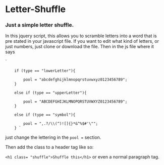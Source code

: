 

# Letter-Shuffle
  <h3 class="shuffle"> Just a simple letter shuffle.</h3>
  
  <link type="text/javascript" src="js/jquery.shuffle.js"

In this jquery script, this allows you to scramble letters into a word that is pre stated in your javascript file. If you want to edit what kind of letters, or just numbers, just clone or download the file. Then in the js file where it says 

`		

		if (type == "lowerLetter"){
			
			pool = "abcdefghijklmnopqrstuvwxyz0123456789";
		}
		
		else if (type == "upperLetter"){
			
			pool = "ABCDEFGHIJKLMNOPQRSTUVWXYZ0123456789";
		}
		
		else if (type == "symbol"){
			
			pool = ",.?/\\(^)![]{}*&^%$#'\"";
		} `
   
   
   
   just change the lettering in the `pool =` section.
   
   Then add the class to a header tag like so:
   
   `<h1 class= "shuffle">Shuffle this</h1>`
or even a normal paragraph tag.

